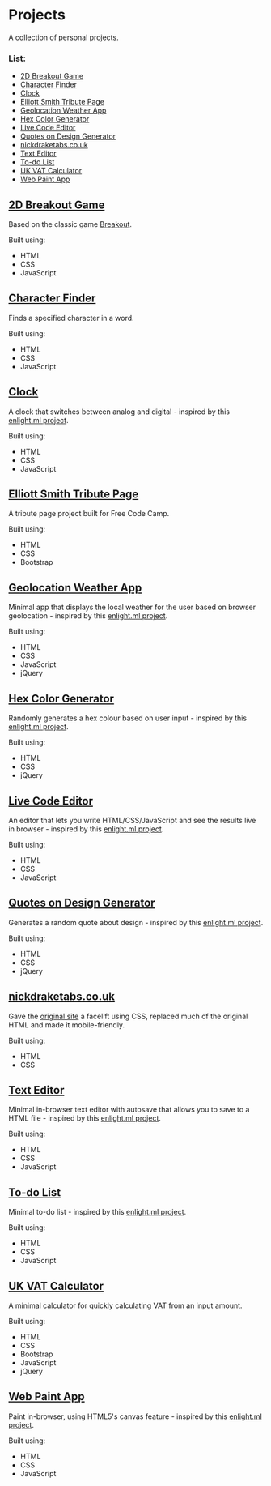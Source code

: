 # Projects
A collection of personal projects.

### List:

- [2D Breakout Game](https://leoreeves.github.io/projects/2D%20Breakout%20Game/)
- [Character Finder](https://leoreeves.github.io/projects/character-finder/)
- [Clock](https://leoreeves.github.io/projects/Clock/)
- [Elliott Smith Tribute Page](https://leoreeves.github.io/projects/elliott%20smith%20tribute%20page/)
- [Geolocation Weather App](https://leoreeves.github.io/projects/geolocation_weather_app/)
- [Hex Color Generator](https://leoreeves.github.io/projects/Hex%20Color%20Generator/)
- [Live Code Editor](https://leoreeves.github.io/projects/Live%20Code%20Editor/)
- [Quotes on Design Generator](https://leoreeves.github.io/projects/Quotes-on-Design-Generator/)
- [nickdraketabs.co.uk](https://leoreeves.github.io/projects/nickdraketabs.co.uk)
- [Text Editor](https://leoreeves.github.io/projects/Text-Editor/)
- [To-do List](https://leoreeves.github.io/projects/to-do-list/)
- [UK VAT Calculator](https://leoreeves.github.io/projects/UK%20VAT%20Calculator/)
- [Web Paint App](https://leoreeves.github.io/projects/web-paint-app/)

## [2D Breakout Game](https://leoreeves.github.io/projects/2D%20Breakout%20Game/)

Based on the classic game [Breakout](https://en.wikipedia.org/wiki/Breakout_(video_game)).

Built using:

- HTML
- CSS
- JavaScript

## [Character Finder](https://leoreeves.github.io/projects/character-finder/)

Finds a specified character in a word.

Built using:

- HTML
- CSS
- JavaScript

## [Clock](https://leoreeves.github.io/projects/Clock/)

A clock that switches between analog and digital - inspired by this [enlight.ml project](https://enlight.ml/projects/clock/clock.html).

Built using:

- HTML
- CSS
- JavaScript

## [Elliott Smith Tribute Page](https://leoreeves.github.io/projects/elliott%20smith%20tribute%20page/)

A tribute page project built for Free Code Camp.

Built using:

- HTML
- CSS
- Bootstrap

## [Geolocation Weather App](https://leoreeves.github.io/projects/geolocation_weather_app/)

Minimal app that displays the local weather for the user based on browser geolocation - inspired by this [enlight.ml project](https://enlight.ml/projects/weather/weather.html).

Built using:

- HTML
- CSS
- JavaScript
- jQuery

##  [Hex Color Generator](https://leoreeves.github.io/projects/Hex%20Color%20Generator/)

Randomly generates a hex colour based on user input - inspired by this [enlight.ml project](https://enlight.ml/projects/color/color-generator.html).

Built using:

- HTML
- CSS
- jQuery

## [Live Code Editor](https://leoreeves.github.io/projects/Live%20Code%20Editor/)

An editor that lets you write HTML/CSS/JavaScript and see the results live in browser - inspired by this [enlight.ml project](https://enlight.ml/projects/code-editor/code-editor.html).

Built using: 

- HTML
- CSS
- JavaScript

## [Quotes on Design Generator](https://leoreeves.github.io/projects/Quotes-on-Design-Generator/)

Generates a random quote about design - inspired by this [enlight.ml project](https://enlight.ml/projects/quote/quote.html).

Built using:

- HTML
- CSS
- jQuery

## [nickdraketabs.co.uk](https://leoreeves.github.io/projects/nickdraketabs.co.uk)

Gave the [original site](http://nickdraketabs.co.uk/) a facelift using CSS, replaced much of the original HTML and made it mobile-friendly.

Built using:

- HTML
- CSS

## [Text Editor](https://leoreeves.github.io/projects/Text-Editor/)

Minimal in-browser text editor with autosave that allows you to save to a HTML file - inspired by this [enlight.ml project](https://enlight.ml/projects/text-editor/text-editor.html).

Built using:

- HTML
- CSS
- JavaScript

## [To-do List](https://leoreeves.github.io/projects/to-do-list/)

Minimal to-do list - inspired by this [enlight.ml project](https://enlight.ml/projects/to-do/to-do.html).

Built using:

- HTML
- CSS
- JavaScript

## [UK VAT Calculator](https://leoreeves.github.io/projects/UK%20VAT%20Calculator/)

A minimal calculator for quickly calculating VAT from an input amount.

Built using:

- HTML
- CSS
- Bootstrap
- JavaScript
- jQuery

## [Web Paint App](https://leoreeves.github.io/projects/web-paint-app/)

Paint in-browser, using HTML5's canvas feature - inspired by this [enlight.ml project](https://enlight.ml/projects/web-paint/web-paint.html).

Built using:

- HTML
- CSS
- JavaScript
